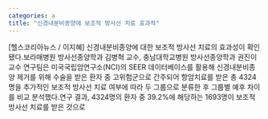 ```yaml
---
categories: a
title: "신경내분비종양에 보조적 방사선 치료 효과적"
---
```

[헬스코리아뉴스 / 이지혜] 신경내분비종양에 대한 보조적 방사선 치료의 효과성이 확인됐다.보라매병원 방사선종양학과 김병혁 교수, 충남대학교병원 방사선종양학과 권진이 교수 연구팀은 미국국립암연구소(NCI)의 SEER 데이터베이스를 활용해 신경내분비종양 제거를 위해 수술을 받은 환자 중 고위험군으로 간주되어 항암치료를 받은 총 4324명을 추가적인 보조적 방사선 치료 여부에 따라 두 그룹으로 분류한 후 그룹별 예후 차이를 비교 분석했다.연구 결과, 4324명의 환자 중 39.2%에 해당하는 1693명이 보조적 방사선 치료를 받은 것으로